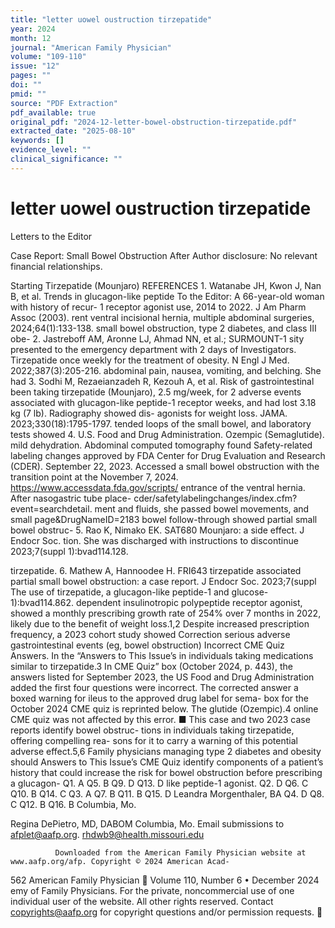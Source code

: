 ```yaml
---
title: "letter uowel oustruction tirzepatide"
year: 2024
month: 12
journal: "American Family Physician"
volume: "109-110"
issue: "12"
pages: ""
doi: ""
pmid: ""
source: "PDF Extraction"
pdf_available: true
original_pdf: "2024-12-letter-bowel-obstruction-tirzepatide.pdf"
extracted_date: "2025-08-10"
keywords: []
evidence_level: ""
clinical_significance: ""
---
```


# letter uowel oustruction tirzepatide

Letters to the Editor

Case Report: Small Bowel Obstruction After                               Author disclosure: No relevant financial relationships.

Starting Tirzepatide (Mounjaro)
                                                                         REFERENCES
                                                                          1. Watanabe JH, Kwon J, Nan B, et al. Trends in glucagon-like peptide
To the Editor: A 66-year-old woman with history of recur-                    1 receptor agonist use, 2014 to 2022. J Am Pharm Assoc (2003).
rent ventral incisional hernia, multiple abdominal surgeries,                2024;64(1):133-138.
small bowel obstruction, type 2 diabetes, and class III obe-              2. Jastreboff AM, Aronne LJ, Ahmad NN, et al.; SURMOUNT-1
sity presented to the emergency department with 2 days of                    Investigators. Tirzepatide once weekly for the treatment of obesity.
                                                                             N Engl J Med. 2022;387(3):205-216.
abdominal pain, nausea, vomiting, and belching. She had
                                                                          3. Sodhi M, Rezaeianzadeh R, Kezouh A, et al. Risk of gastrointestinal
been taking tirzepatide (Mounjaro), 2.5 mg/week, for 2                       adverse events associated with glucagon-like peptide-1 receptor
weeks, and had lost 3.18 kg (7 lb). Radiography showed dis-                  agonists for weight loss. JAMA. 2023;330(18):1795-1797.
tended loops of the small bowel, and laboratory tests showed              4. U.S. Food and Drug Administration. Ozempic (Semaglutide).
mild dehydration. Abdominal computed tomography found                        Safety-related labeling changes approved by FDA Center for Drug
                                                                             Evaluation and Research (CDER). September 22, 2023. Accessed
a small bowel obstruction with the transition point at the
                                                                             November 7, 2024. https://www.accessdata.fda.gov/scripts/
entrance of the ventral hernia. After nasogastric tube place-                cder/safetylabelingchanges/index.cfm?event=searchdetail.
ment and fluids, she passed bowel movements, and small                       page&DrugNameID=2183
bowel follow-through showed partial small bowel obstruc-                  5. Rao K, Nimako EK. SAT680 Mounjaro: a side effect. J Endocr Soc.
tion. She was discharged with instructions to discontinue                    2023;7(suppl 1):bvad114.128.

tirzepatide.                                                              6. Mathew A, Hannoodee H. FRI643 tirzepatide associated partial
                                                                             small bowel obstruction: a case report. J Endocr Soc. 2023;7(suppl
   The use of tirzepatide, a glucagon-like peptide-1 and glucose-
                                                                             1):bvad114.862.
dependent insulinotropic polypeptide receptor agonist, showed
a monthly prescribing growth rate of 254% over 7 months
in 2022, likely due to the benefit of weight loss.1,2 Despite
increased prescription frequency, a 2023 cohort study showed             Correction
serious adverse gastrointestinal events (eg, bowel obstruction)          Incorrect CME Quiz Answers. In the “Answers to This Issue’s
in individuals taking medications similar to tirzepatide.3 In            CME Quiz” box (October 2024, p. 443), the answers listed for
September 2023, the US Food and Drug Administration added                the first four questions were incorrect. The corrected answer
a boxed warning for ileus to the approved drug label for sema-           box for the October 2024 CME quiz is reprinted below. The
glutide (Ozempic).4                                                      online CME quiz was not affected by this error. ■
   This case and two 2023 case reports identify bowel obstruc-
tions in individuals taking tirzepatide, offering compelling rea-
sons for it to carry a warning of this potential adverse effect.5,6
Family physicians managing type 2 diabetes and obesity should                  Answers to This Issue’s CME Quiz
identify components of a patient’s history that could increase
the risk for bowel obstruction before prescribing a glucagon-               Q1. A             Q5. B             Q9. D            Q13. D
like peptide-1 agonist.                                                     Q2. D             Q6. C             Q10. B           Q14. C
                                                                            Q3. A             Q7. B             Q11. B           Q15. D
Leandra Morgenthaler, BA                                                    Q4. D             Q8. C             Q12. B           Q16. B
Columbia, Mo.

Regina DePietro, MD, DABOM
Columbia, Mo.                                                              Email submissions to afplet@aafp.org.
rhdwb9@health.missouri.edu




              Downloaded from the American Family Physician website at www.aafp.org/afp. Copyright © 2024 American Acad-
562 American Family Physician	                                                                          Volume 110, Number 6 • December 2024
               emy of Family Physicians. For the private, noncommercial use of one individual user of the website. All other rights
                           reserved. Contact copyrights@aafp.org for copyright questions and/or permission requests.
